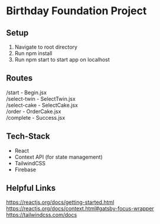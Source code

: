 # Birthday Foundation Project

## Setup
1. Navigate to root directory
2. Run npm install
3. Run npm start to start app on localhost

## Routes
/start - Begin.jsx <br/>
/select-twin - SelectTwin.jsx <br/>
/select-cake - SelectCake.jsx <br/>
/order - OrderCake.jsx <br/>
/complete - Success.jsx <br/>

## Tech-Stack
- React
- Context API (for state management)
- TailwindCSS
- Firebase

## Helpful Links
https://reactjs.org/docs/getting-started.html <br/>
https://reactjs.org/docs/context.html#gatsby-focus-wrapper <br/>
https://tailwindcss.com/docs <br/>

